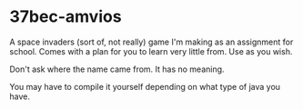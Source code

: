 37bec-amvios
=======

A space invaders (sort of, not really) game I'm making as an assignment for school.
Comes with a plan for you to learn very little from. Use as you wish.

Don't ask where the name came from. It has no meaning.

You may have to compile it yourself depending on what type of java you have.

